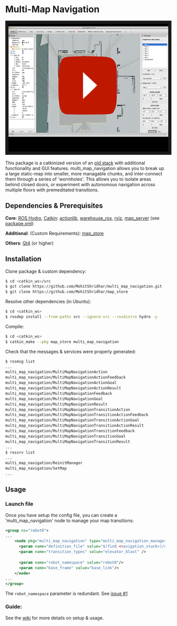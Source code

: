 Multi-Map Navigation
====================

<p align="middle">
    <a href="http://www.youtube.com/watch?feature=player_embedded&v=2hI9hNIvbrc
    " target="_blank"><img src="images/thumbnail.png"
    alt="IMAGE ALT TEXT HERE" width="718" height="403" border="10"/></a>
</p>

This package is a catkinized version of an [old stack](http://wiki.ros.org/multi_map_navigation) with additional functionality and GUI features. multi_map_navigation allows you to break up a large static-map into smaller, more managable chunks, and inter-connect them through a series of 'wormholes'. This allows you to isolate areas behind closed doors, or experiment with autonomous navigation across multiple floors with premeditated transitions.

## Dependencies & Prerequisites

**Core**: [ROS Hydro](http://wiki.ros.org/hydro), [Catkin](http://wiki.ros.org/catkin): [actionlib](http://wiki.ros.org/actionlib), [warehouse_ros](http://wiki.ros.org/warehouse_ros), [rviz](http://wiki.ros.org/rviz), [map_server](http://wiki.ros.org/map_server) (see [package.xml](package.xml))

**Additional**: (Custom Requirements): [map_store](https://github.com/MohitShridhar/map_store)

**Others**: [Qt4](http://qt-project.org/) (or higher)

## Installation
Clone package & custom dependency:
```bash
$ cd <catkin_ws>/src
$ git clone https://github.com/MohitShridhar/multi_map_navigation.git
$ git clone https://github.com/MohitShridhar/map_store
```

Resolve other dependencies (in Ubuntu):
```bash
$ cd <catkin_ws>
$ rosdep install --from-paths src --ignore-src --rosdistro hydro -y
```

Compile:
```bash
$ cd <catkin_ws>
$ catkin_make --pkg map_store multi_map_navigation
```

Check that the messages & services were properly generated:
```bash
$ rosmsg list
...
multi_map_navigation/MultiMapNavigationAction
multi_map_navigation/MultiMapNavigationActionFeedback
multi_map_navigation/MultiMapNavigationActionGoal
multi_map_navigation/MultiMapNavigationActionResult
multi_map_navigation/MultiMapNavigationFeedback
multi_map_navigation/MultiMapNavigationGoal
multi_map_navigation/MultiMapNavigationResult
multi_map_navigation/MultiMapNavigationTransitionAction
multi_map_navigation/MultiMapNavigationTransitionActionFeedback
multi_map_navigation/MultiMapNavigationTransitionActionGoal
multi_map_navigation/MultiMapNavigationTransitionActionResult
multi_map_navigation/MultiMapNavigationTransitionFeedback
multi_map_navigation/MultiMapNavigationTransitionGoal
multi_map_navigation/MultiMapNavigationTransitionResult
...
$ rossrv list
...
multi_map_navigation/ReinitManager
multi_map_navigation/SetMap
...
```

## Usage

### Launch file

Once you have setup the config file, you can create a 'multi_map_navigation' node to manage your map transitions:
```xml
<group ns="robot0">
...
    <node pkg="multi_map_navigation" type="multi_map_navigation_manager.py" name="multi_map_navigation" output="screen">
      <param name="definition_file" value="$(find <navigation_stack>)/config/<config>.yaml" />
      <param name="transition_types" value="elevator_blast" />

      <param name="robot_namespace" value="robot0"/>
      <param name="base_frame" value="base_link"/>
    </node>
...
</group>
```
The `robot_namespace` parameter is redundant. See [issue #1](/../../issues/1)
### Guide:

See the [wiki](https://github.com/MohitShridhar/multi_map_navigation/wiki/User-Guide) for more details on setup & usage.